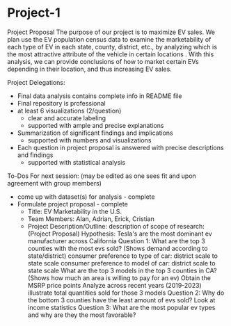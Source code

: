 # Project-1
Project Proposal
The purpose of our project is to maximize EV sales. We plan use the EV population census data to examine the marketability of each type of EV in each state, county, district, etc., by analyzing which is the most attractive attribute of the vehicle in certain locations . With this analysis, we can provide conclusions of how to market certain EVs depending in their location, and thus increasing EV sales. 

Project Delegations:
- Final data analysis contains complete info in README file
- Final repository is professional
- at least 6 visualizations (2/question)
	- clear and accurate labeling
	- supported with ample and precise explanations
- Summarization of significant findings and implications
	- supported with numbers and visualizations
- Each question in project proposal is answered with precise descriptions and findings
	- supported with statistical analysis

To-Dos For next session: (may be edited as one sees fit and upon agreement with group members)
- come up with dataset(s) for analysis - complete
- Formulate project proposal - complete
	- Title: EV Marketability in the U.S.
	- Team Members: Alan, Adrian, Erick, Cristian
	- Project Description/Outline:
      description of scope of research: (Project Proposal)
   		Hypothesis: Tesla's are the most dominant ev manufacturer across California
      		Question 1: What are the top 3 counties with the most evs sold? (Shows demand according to state/district)
	      		consumer preference to type of car: district scale to state scale
		    	consumer preference to model of car: district scale to state scale
		  	What are the top 3 models in the top 3 counties in  CA? (Shows how much an area is willing to pay for an ev)
   			Obtain the MSRP price points
   			Analyze across recent years (2019-2023)
   			illustrate total quantities sold for those 3 models
   		Question 2: Why do the bottom 3 counties have the least amount of evs sold?
   			Look at income statistics
   		Question 3: What are the most popular ev types and why are they the most favorable?
			
   			

